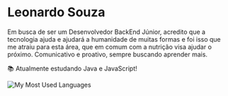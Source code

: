 # Leonardo Souza

Em busca de ser um Desenvolvedor BackEnd Júnior, acredito que a tecnologia ajuda e ajudará a humanidade de muitas formas e foi isso que me atraiu para esta área, que em comum com a nutrição visa ajudar o próximo. Comunicativo e proativo, sempre buscando aprender mais.

📚 Atualmente estudando Java e JavaScript!

![My Most Used Languages](https://github-readme-stats.vercel.app/api/top-langs/?username=leonardosf98&theme=midnight-purple&show_icons=true&hide_title=true)
